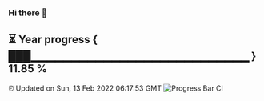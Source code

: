 ### Hi there 👋
⏳ Year progress { ███▁▁▁▁▁▁▁▁▁▁▁▁▁▁▁▁▁▁▁▁▁▁▁▁▁▁▁ } 11.85 %
---
⏰ Updated on Sun, 13 Feb 2022 06:17:53 GMT
![Progress Bar CI](https://github.com/liununu/liununu/workflows/Progress%20Bar%20CI/badge.svg)
